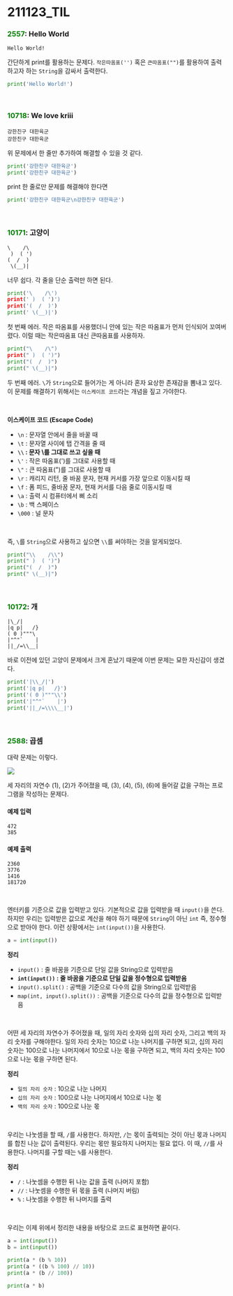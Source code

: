 # 211123_TIL

### <span style="color:green">2557</span>: Hello World

```
Hello World!
```

간단하게 print를 활용하는 문제다.
`작은따옴표('')` 혹은 `큰따옴표("")`를 활용하여 출력하고자 하는 `String`을 감싸서 출력한다.

```python
print('Hello World!')
```

<br/>

### <span style="color:green">10718</span>: We love kriii

```
강한친구 대한육군
강한친구 대한육군
```

위 문제에서 한 줄만 추가하여 해결할 수 있을 것 같다.

```python
print('강한친구 대한육군')
print('강한친구 대한육군')
```

print 한 줄로만 문제를 해결해야 한다면

```python
print('강한친구 대한육군\n강한친구 대한육군') 
```

<br/>

### <span style="color:green">10171</span>: 고양이

```
\    /\
 )  ( ')
(  /  )
 \(__)|
```

너무 쉽다. 각 줄을 단순 출력만 하면 된다.

```python
print('\    /\')
print(' )  ( ')')
print('(  /  )')
print(' \(__)|')
```

첫 번째 에러.
작은 따옴표를 사용했더니 안에 있는 작은 따옴표가 먼저 인식되어 꼬여버렸다.
이럴 때는 작은따옴표 대신 큰따옴표를 사용하자.

```python
print("\    /\")
print(" )  ( ')")
print("(  /  )")
print(" \(__)|")
```

두 번째 에러.
`\`가 `String`으로 들어가는 게 아니라 혼자 요상한 존재감을 뽐내고 있다.
이 문제를 해결하기 위해서는 `이스케이프 코드`라는 개념을 짚고 가야한다.

<br>

**이스케이프 코드 (Escape Code)**

- `\n` : 문자열 안에서 줄을 바꿀 때
- `\t` : 문자열 사이에 탭 간격을 줄 때
- **`\\` : 문자 \를 그대로 쓰고 싶을 때**
- `\'` : 작은 따옴표(')를 그대로 사용할 때
- `\"` : 큰 따옴표(")를 그대로 사용할 때
- `\r` : 캐리지 리턴, 줄 바꿈 문자, 현재 커서를 가장 앞으로 이동시킬 때
- `\f` : 폼 피드, 줄바꿈 문자, 현재 커서를 다음 줄로 이동시킬 때
- `\a` : 출력 시 컴퓨터에서 삐 소리
- `\b` : 백 스페이스
- `\000` : 널 문자

<br>

즉, `\`를 `String`으로 사용하고 싶으면 `\\`를 써야하는 것을 알게되었다.

```python
print("\\    /\\")
print(" )  ( ')")
print("(  /  )")
print(" \(__)|")
```

<br/>

### <span style="color:green">10172</span>: 개

```
|\_/|
|q p|   /}
( 0 )"""\
|"^"`    |
||_/=\\__|
```

바로 이전에 있던 고양이 문제에서 크게 혼났기 때문에
이번 문제는 묘한 자신감이 생겼다.

```python
print('|\\_/|')
print('|q p|   /}')
print('( 0 )"""\\')
print('|"^"`    |')
print('||_/=\\\\__|')
```

<br/>

### <span style="color:green">2588</span>: 곱셈

대략 문제는 이렇다.

![](https://images.velog.io/images/myj1217/post/959a4292-9bb7-4b97-8f4d-282c97e0ae8d/f5NhGHVLM4Ix74DtJrwfC97KepPl27s%20(1).png)

세 자리의 자연수 (1), (2)가 주어졌을 때,
(3), (4), (5), (6)에 들어갈 값을 구하는 프로그램을 작성하는 문제다.

#### 예제 입력

```
472
385
```

#### 예제 출력

```
2360
3776
1416
181720
```

<br>

엔터키를 기준으로 값을 입력받고 있다.
기본적으로 값을 입력받을 때 `input()`을 쓴다.
하지만 우리는 입력받은 값으로 계산을 해야 하기 때문에
`String`이 아닌 `int` 즉, 정수형으로 받아야 한다.
이런 상황에서는 `int(input())`을 사용한다.

```python
a = int(input())
```

**정리**

- `input()` : 줄 바꿈을 기준으로 단일 값을 String으로 입력받음
- **`int(input())` : 줄 바꿈을 기준으로 단일 값을 정수형으로 입력받음**
- `input().split()` : 공백을 기준으로 다수의 값을 String으로 입력받음
- `map(int, input().split())` : 공백을 기준으로 다수의 값을 정수형으로 입력받음

<br>

어떤 세 자리의 자연수가 주어졌을 때,
일의 자리 숫자와 십의 자리 숫자, 그리고 백의 자리 숫자를 구해야한다.
일의 자리 숫자는 10으로 나눈 나머지를 구하면 되고,
십의 자리 숫자는 100으로 나눈 나머지에서 10으로 나눈 몫을 구하면 되고,
백의 자리 숫자는 100으로 나눈 몫을 구하면 된다.

**정리**

- `일의 자리 숫자` : 10으로 나눈 나머지
- `십의 자리 숫자` : 100으로 나눈 나머지에서 10으로 나눈 몫
- `백의 자리 숫자` : 100으로 나눈 몫

<br>

우리는 나눗셈을 할 때, `/`를 사용한다.
하지만, `/`는 몫이 출력되는 것이 아닌
몫과 나머지를 합친 나눈 값이 출력된다.
우리는 몫만 필요하지 나머지는 필요 없다.
이 때, `//`를 사용한다.
나머지를 구할 때는 `%`를 사용한다.

**정리**

- `/` : 나눗셈을 수행한 뒤 나눈 값을 출력 (나머지 포함)
- `//` : 나눗셈을 수행한 뒤 몫을 출력 (나머지 버림)
- `%` : 나눗셈을 수행한 뒤 나머지를 출력

<br>



우리는 이제
위에서 정리한 내용을 바탕으로
코드로 표현하면 끝이다.

```python
a = int(input())
b = int(input())

print(a * (b % 10))
print(a * ((b % 100) // 10))
print(a * (b // 100))

print(a * b)
```